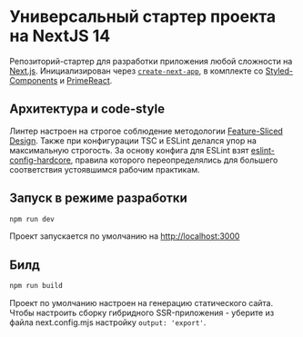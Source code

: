# Универсальный стартер проекта на NextJS 14

Репозиторий-стартер для разработки приложения любой сложности на [Next.js](https://nextjs.org/). 
Инициализирован через [`create-next-app`](https://github.com/vercel/next.js/tree/canary/packages/create-next-app),
в комплекте со [Styled-Components](https://styled-components.com/) и [PrimeReact](https://primereact.org/installation/).

## Архитектура и code-style

Линтер настроен на строгое соблюдение методологии [Feature-Sliced Design](https://feature-sliced.design/).
Также при конфигурации TSC и ESLint делался упор на максимальную строгость. За основу конфига для ESLint взят 
[eslint-config-hardcore](https://github.com/EvgenyOrekhov/eslint-config-hardcore), правила которого переопределялись для
большего соответствия устоявшимся рабочим практикам. 

## Запуск в режиме разработки

```bash
npm run dev
```

Проект запускается по умолчанию на [http://localhost:3000](http://localhost:3000)

## Билд

```bash
npm run build
```

Проект по умолчанию настроен на генерацию статического сайта. Чтобы настроить сборку гибридного SSR-приложения - уберите
из файла next.config.mjs настройку `output: 'export'`.
